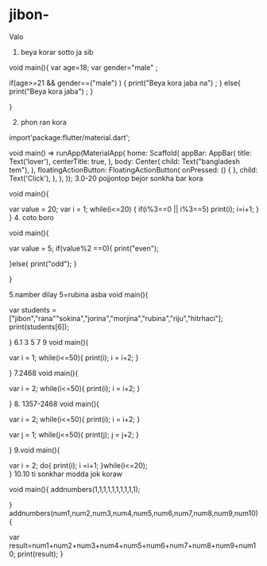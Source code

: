 # jibon-
Valo
1. beya korar sotto ja sib

void main(){
   var age=18;
   var gender="male" ;
  
  if(age>=21 && gender==("male") ) {
    print("Beya kora jaba na") ;
  }
  else{
    print("Beya kora jaba") ;
  }
  
  
}

2. phon ran kora

import'package:flutter/material.dart';

void main() => runApp(MaterialApp(
  home: Scaffold(
    appBar: AppBar(
      title: Text('lover'),
          centerTitle: true,
    ),
    body: Center(
      child: Text("bangladesh tem"),
    ),
      floatingActionButton: FloatingActionButton(
        onPressed: () {  },
           child: Text('Click'),
      ),
  ),
));
3.0-20 pojjontop bejor sonkha bar kora

void main(){
  
  var value = 20;
  var i = 1;
  while(i<=20)
  {
    if(i%3==0 || i%3==5)
      print(i);
    i=i+1;
  }
}
4. coto boro

void main(){

  var value = 5;
  if(value%2 ==0){
    print("even");
    
  }else{
    print("odd");
  }
  
}

5.namber dilay 5=rubina asba
void main(){

  var students = ["jibon","rana""sokina","jorina","morjina","rubina","riju","hitrhaci"];
  print(students[6]);
  
} 
6.1 3 5 7 9
void main(){

  var i = 1;
  while(i<=50){
    print(i);
  i = i+2;
  }
 
  
}
7.2468
void main(){

  var i = 2;
  while(i<=50){
    print(i);
  i = i+2;
  }
 
  
}
8. 1357-2468
void main(){

  var i = 2;
  while(i<=50){
    print(i);
  i = i+2;
  }
  
  var j = 1;
  while(j<=50){
    print(j);
  j = j+2;
  }
 
  
}
9.void main(){

  var i = 2;
  do{ 
    print(i);
    i =i+1;
  }while(i<=20);  
}
10.10 ti sonkhar modda jok koraw

void main(){
 addnumbers(1,1,1,1,1,1,1,1,1,1);
 
}
addnumbers(num1,num2,num3,num4,num5,num6,num7,num8,num9,num10){
  
  var result=num1+num2+num3+num4+num5+num6+num7+num8+num9+num10;
  print(result);
}
